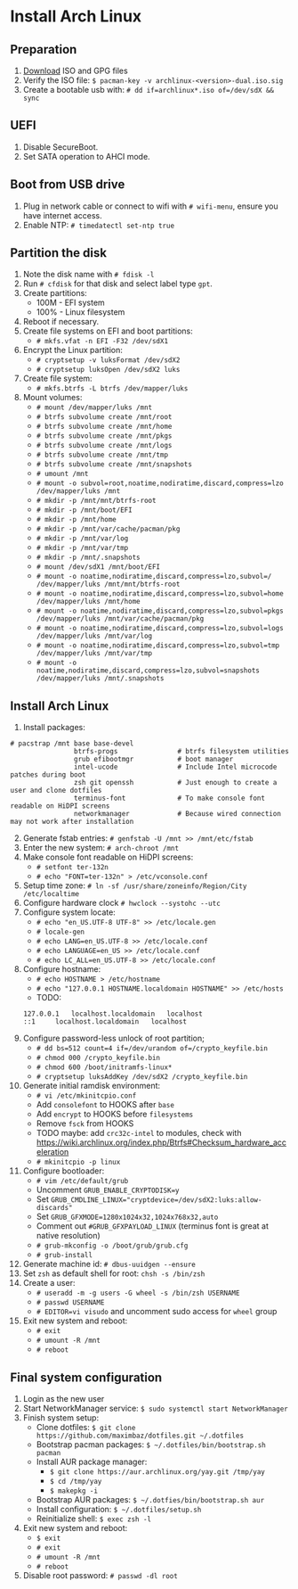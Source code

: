 # Install Arch Linux

## Preparation

1. [Download](https://archlinux.org/download/) ISO and GPG files
2. Verify the ISO file: `$ pacman-key -v archlinux-<version>-dual.iso.sig`
3. Create a bootable usb with: `# dd if=archlinux*.iso of=/dev/sdX && sync`

## UEFI

1. Disable SecureBoot.
2. Set SATA operation to AHCI mode.

## Boot from USB drive

1. Plug in network cable or connect to wifi with `# wifi-menu`, ensure you have internet access.
2. Enable NTP: `# timedatectl set-ntp true`

## Partition the disk

1. Note the disk name with `# fdisk -l`
2. Run `# cfdisk` for that disk and select label type `gpt`.
3. Create partitions:
    - 100M - EFI system
    - 100% - Linux filesystem
4. Reboot if necessary.
5. Create file systems on EFI and boot partitions:
    - `# mkfs.vfat -n EFI -F32 /dev/sdX1`
6. Encrypt the Linux partition:
    - `# cryptsetup -v luksFormat /dev/sdX2`
    - `# cryptsetup luksOpen /dev/sdX2 luks`
7. Create file system:
    - `# mkfs.btrfs -L btrfs /dev/mapper/luks`
8. Mount volumes:
    - `# mount /dev/mapper/luks /mnt`
    - `# btrfs subvolume create /mnt/root`
    - `# btrfs subvolume create /mnt/home`
    - `# btrfs subvolume create /mnt/pkgs`
    - `# btrfs subvolume create /mnt/logs`
    - `# btrfs subvolume create /mnt/tmp`
    - `# btrfs subvolume create /mnt/snapshots`
    - `# umount /mnt`
    - `# mount -o subvol=root,noatime,nodiratime,discard,compress=lzo /dev/mapper/luks /mnt`
    - `# mkdir -p /mnt/mnt/btrfs-root`
    - `# mkdir -p /mnt/boot/EFI`
    - `# mkdir -p /mnt/home`
    - `# mkdir -p /mnt/var/cache/pacman/pkg`
    - `# mkdir -p /mnt/var/log`
    - `# mkdir -p /mnt/var/tmp`
    - `# mkdir -p /mnt/.snapshots`
    - `# mount /dev/sdX1 /mnt/boot/EFI`
    - `# mount -o noatime,nodiratime,discard,compress=lzo,subvol=/ /dev/mapper/luks /mnt/mnt/btrfs-root`
    - `# mount -o noatime,nodiratime,discard,compress=lzo,subvol=home /dev/mapper/luks /mnt/home`
    - `# mount -o noatime,nodiratime,discard,compress=lzo,subvol=pkgs /dev/mapper/luks /mnt/var/cache/pacman/pkg`
    - `# mount -o noatime,nodiratime,discard,compress=lzo,subvol=logs /dev/mapper/luks /mnt/var/log`
    - `# mount -o noatime,nodiratime,discard,compress=lzo,subvol=tmp /dev/mapper/luks /mnt/var/tmp`
    - `# mount -o noatime,nodiratime,discard,compress=lzo,subvol=snapshots /dev/mapper/luks /mnt/.snapshots`

## Install Arch Linux

1. Install packages:
```
# pacstrap /mnt base base-devel
                btrfs-progs               # btrfs filesystem utilities
                grub efibootmgr           # boot manager
                intel-ucode               # Include Intel microcode patches during boot
                zsh git openssh           # Just enough to create a user and clone dotfiles
                terminus-font             # To make console font readable on HiDPI screens
                networkmanager            # Because wired connection may not work after installation
```
2. Generate fstab entries: `# genfstab -U /mnt >> /mnt/etc/fstab`
4. Enter the new system: `# arch-chroot /mnt`
5. Make console font readable on HiDPI screens:
    - `# setfont ter-132n`
    - `# echo "FONT=ter-132n" > /etc/vconsole.conf`
7. Setup time zone: `# ln -sf /usr/share/zoneinfo/Region/City /etc/localtime`
8. Configure hardware clock `# hwclock --systohc --utc`
9. Configure system locate:
    - `# echo "en_US.UTF-8 UTF-8" >> /etc/locale.gen`
    - `# locale-gen`
    - `# echo LANG=en_US.UTF-8 >> /etc/locale.conf`
    - `# echo LANGUAGE=en_US >> /etc/locale.conf`
    - `# echo LC_ALL=en_US.UTF-8 >> /etc/locale.conf`
10. Configure hostname:
    - `# echo HOSTNAME > /etc/hostname`
    - `# echo "127.0.0.1 HOSTNAME.localdomain HOSTNAME" >> /etc/hosts`
    - TODO:
    ```
    127.0.0.1	localhost.localdomain	localhost
    ::1		localhost.localdomain	localhost
    ```
11. Configure password-less unlock of root partition;
    - `# dd bs=512 count=4 if=/dev/urandom of=/crypto_keyfile.bin`
    - `# chmod 000 /crypto_keyfile.bin`
    - `# chmod 600 /boot/initramfs-linux*`
    - `# cryptsetup luksAddKey /dev/sdX2 /crypto_keyfile.bin`
11. Generate initial ramdisk environment:
    - `# vi /etc/mkinitcpio.conf`
    - Add `consolefont` to HOOKS after `base`
    - Add `encrypt` to HOOKS before `filesystems`
    - Remove `fsck` from HOOKS
    - TODO maybe: add `crc32c-intel` to modules, check with https://wiki.archlinux.org/index.php/Btrfs#Checksum_hardware_acceleration
    - `# mkinitcpio -p linux`
13. Configure bootloader:
    - `# vim /etc/default/grub`
    - Uncomment `GRUB_ENABLE_CRYPTODISK=y`
    - Set `GRUB_CMDLINE_LINUX="cryptdevice=/dev/sdX2:luks:allow-discards"`
    - Set `GRUB_GFXMODE=1280x1024x32,1024x768x32,auto`
    - Comment out `#GRUB_GFXPAYLOAD_LINUX` (terminus font is great at native resolution)
    - `# grub-mkconfig -o /boot/grub/grub.cfg`
    - `# grub-install`
13. Generate machine id: `# dbus-uuidgen --ensure`
14. Set `zsh` as default shell for root: `chsh -s /bin/zsh`
15. Create a user:
    - `# useradd -m -g users -G wheel -s /bin/zsh USERNAME`
    - `# passwd USERNAME`
    - `# EDITOR=vi visudo` and uncomment sudo access for `wheel` group
3. Exit new system and reboot:
    - `# exit`
    - `# umount -R /mnt`
    - `# reboot`

## Final system configuration

1. Login as the new user
2. Start NetworkManager service: `$ sudo systemctl start NetworkManager`
2. Finish system setup:
    - Clone dotfiles: `$ git clone https://github.com/maximbaz/dotfiles.git ~/.dotfiles`
    - Bootstrap pacman packages: `$ ~/.dotfiles/bin/bootstrap.sh pacman`
    - Install AUR package manager: 
        - `$ git clone https://aur.archlinux.org/yay.git /tmp/yay`
        - `$ cd /tmp/yay`
        - `$ makepkg -i`
    - Bootstrap AUR packages: `$ ~/.dotfies/bin/bootstrap.sh aur`
    - Install configuration: `$ ~/.dotfiles/setup.sh`
    - Reinitialize shell: `$ exec zsh -l`
3. Exit new system and reboot:
    - `$ exit`
    - `# exit`
    - `# umount -R /mnt`
    - `# reboot`
15. Disable root password: `# passwd -dl root`
